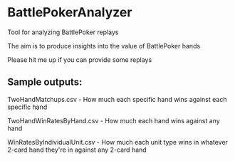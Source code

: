 # BattlePokerAnalyzer

Tool for analyzing BattlePoker replays

The aim is to produce insights into the value of BattlePoker hands

Please hit me up if you can provide some replays

## Sample outputs:

TwoHandMatchups.csv - How much each specific hand wins against each specific hand

TwoHandWinRatesByHand.csv - How much each hand wins against any hand

WinRatesByIndividualUnit.csv - How much each unit type wins in whatever 2-card hand they're in against any 2-card hand
